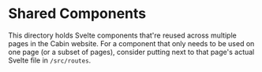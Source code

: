 # Shared Components

This directory holds Svelte components that're reused across multiple pages in the Cabin website. For a component that only needs to be used on one page (or a subset of pages), consider putting next to that page's actual Svelte file in `/src/routes`.
